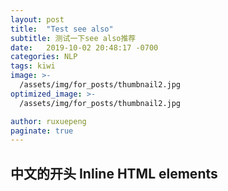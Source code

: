 ```yaml
---
layout: post
title:  "Test see also"
subtitle: 测试一下see also推荐
date:   2019-10-02 20:48:17 -0700
categories: NLP
tags: kiwi
image: >-
  /assets/img/for_posts/thumbnail2.jpg
optimized_image: >-
  /assets/img/for_posts/thumbnail2.jpg

author: ruxuepeng
paginate: true
---
```


## 中文的开头 Inline HTML elements
